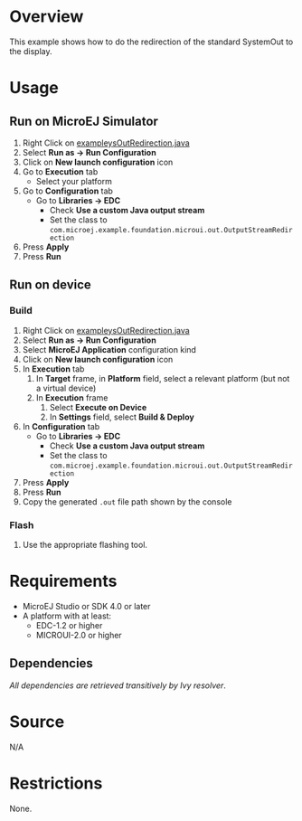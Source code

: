 # OverviewThis example shows how to do the redirection of the standard SystemOut to the display.# Usage## Run on MicroEJ Simulator1. Right Click on [exampleysOutRedirection.java](src/main/java/com/microej/example/foundation/microui/out/exampleysOutRedirection.java)1. Select **Run as -> Run Configuration** 1. Click on **New launch configuration** icon1. Go to **Execution** tab	* Select your platform 1. Go to **Configuration** tab	* Go to **Libraries -> EDC**		* Check **Use a custom Java output stream**		* Set the class to `com.microej.example.foundation.microui.out.OutputStreamRedirection`1. Press **Apply**1. Press **Run**## Run on device### Build1. Right Click on [exampleysOutRedirection.java](src/main/java/com/microej/example/foundation/microui/out/exampleysOutRedirection.java)1. Select **Run as -> Run Configuration**1. Select **MicroEJ Application** configuration kind1. Click on **New launch configuration** icon1. In **Execution** tab	1. In **Target** frame, in **Platform** field, select a relevant platform (but not a virtual device)	1. In **Execution** frame		1. Select **Execute on Device**		2. In **Settings** field, select **Build & Deploy**1. In **Configuration** tab	* Go to **Libraries -> EDC**		* Check **Use a custom Java output stream**		* Set the class to `com.microej.example.foundation.microui.out.OutputStreamRedirection`1. Press **Apply**1. Press **Run**1. Copy the generated `.out` file path shown by the console### Flash1. Use the appropriate flashing tool.# Requirements* MicroEJ Studio or SDK 4.0 or later* A platform with at least:	* EDC-1.2 or higher	* MICROUI-2.0 or higher## Dependencies_All dependencies are retrieved transitively by Ivy resolver_.# SourceN/A# RestrictionsNone.